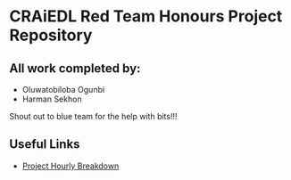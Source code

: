 # CRAiEDL Red Team Honours Project Repository

## All work completed by:
- Oluwatobiloba Ogunbi
- Harman Sekhon

Shout out to blue team for the help with bits!!! 

## Useful Links
- [Project Hourly Breakdown](https://uottawa.sharepoint.com/:w:/r/teams/CRAiEDL-Prj-RobomasterLAWSExperience/_layouts/15/Doc.aspx?sourcedoc=%7B3C7FBEFF-BA9B-46A0-B73E-3BA214FAF231%7D&file=Project%20Breakdown%20(Hours).docx&wdLOR=c9BDE1A41-A618-5D42-B461-0DBA7BFD11F7&action=default&mobileredirect=true)
